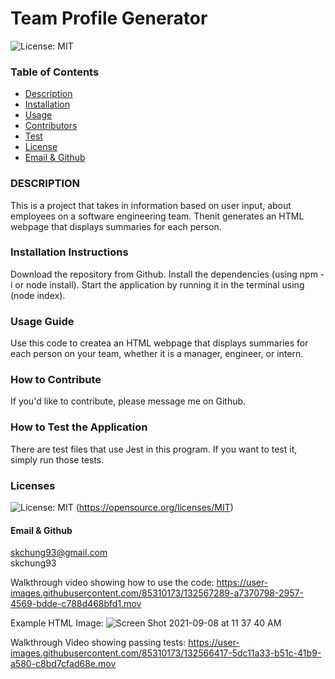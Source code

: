 # **Team Profile Generator**

![License: MIT](https://img.shields.io/badge/License-MIT-yellow.svg)

### Table of Contents
- [Description](#description)
- [Installation](#installation)
- [Usage](#usage)
- [Contributors](#contribution)
- [Test](#test)
- [License](#license)
- [Email & Github](#contact)

### DESCRIPTION <a name="description"></a>
This is a project that takes in information based on user input, about employees on a software engineering team. Thenit generates an HTML webpage that displays summaries for each person.

### Installation Instructions <a name="introduction"></a>
Download the repository from Github. Install the dependencies (using npm -i or node install). Start the application by running it in the terminal using (node index).

### Usage Guide <a name="usage"></a>
Use this code to createa an HTML webpage that displays summaries for each person on your team, whether it is a manager, engineer, or intern.

### How to Contribute <a name="contribution"></a>
If you'd like to contribute, please message me on Github.

### How to Test the Application <a name="test"></a>
There are test files that use Jest in this program. If you want to test it, simply run those tests.

### Licenses <a name="license"></a>
![License: MIT](https://img.shields.io/badge/License-MIT-yellow.svg)
(https://opensource.org/licenses/MIT)

#### Email & Github <a name="contact"></a>
skchung93@gmail.com </br>
skchung93  

Walkthrough video showing how to use the code:
https://user-images.githubusercontent.com/85310173/132567289-a7370798-2957-4569-bdde-c788d468bfd1.mov

Example HTML Image:
![Screen Shot 2021-09-08 at 11 37 40 AM](https://user-images.githubusercontent.com/85310173/132566154-dcff5bd4-fbac-4b29-94c6-966fd793a04f.png)

Walkthrough Video showing passing tests:
https://user-images.githubusercontent.com/85310173/132566417-5dc11a33-b51c-41b9-a580-c8bd7cfad68e.mov


